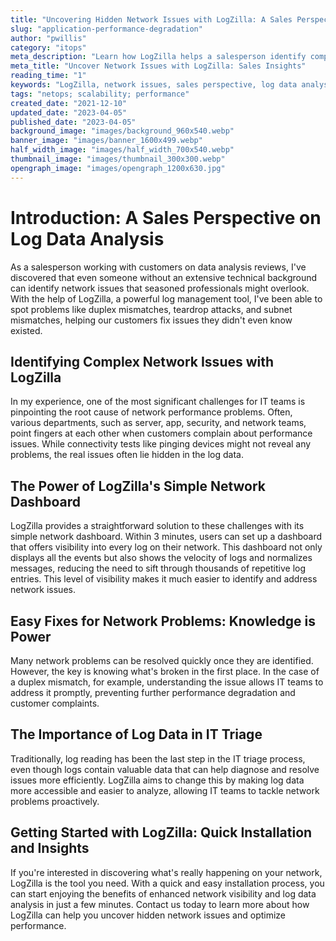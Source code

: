 ```yaml
---
title: "Uncovering Hidden Network Issues with LogZilla: A Sales Perspective"
slug: "application-performance-degradation"
author: "pwillis"
category: "itops"
meta_description: "Learn how LogZilla helps a salesperson identify complex network issues and improve IT triage, even without an extensive technical background."
meta_title: "Uncover Network Issues with LogZilla: Sales Insights"
reading_time: "1"
keywords: "LogZilla, network issues, sales perspective, log data analysis, network dashboard, IT triage, log management"
tags: "netops; scalability; performance"
created_date: "2021-12-10"
updated_date: "2023-04-05"
published_date: "2023-04-05"
background_image: "images/background_960x540.webp"
banner_image: "images/banner_1600x499.webp"
half_width_image: "images/half_width_700x540.webp"
thumbnail_image: "images/thumbnail_300x300.webp"
opengraph_image: "images/opengraph_1200x630.jpg"
---
```


# Introduction: A Sales Perspective on Log Data Analysis

As a salesperson working with customers on data analysis reviews, I've discovered that even someone without an extensive technical background can identify network issues that seasoned professionals might overlook. With the help of LogZilla, a powerful log management tool, I've been able to spot problems like duplex mismatches, teardrop attacks, and subnet mismatches, helping our customers fix issues they didn't even know existed.

## Identifying Complex Network Issues with LogZilla

In my experience, one of the most significant challenges for IT teams is pinpointing the root cause of network performance problems. Often, various departments, such as server, app, security, and network teams, point fingers at each other when customers complain about performance issues. While connectivity tests like pinging devices might not reveal any problems, the real issues often lie hidden in the log data.

## The Power of LogZilla's Simple Network Dashboard

LogZilla provides a straightforward solution to these challenges with its simple network dashboard. Within 3 minutes, users can set up a dashboard that offers visibility into every log on their network. This dashboard not only displays all the events but also shows the velocity of logs and normalizes messages, reducing the need to sift through thousands of repetitive log entries. This level of visibility makes it much easier to identify and address network issues.

## Easy Fixes for Network Problems: Knowledge is Power

Many network problems can be resolved quickly once they are identified. However, the key is knowing what's broken in the first place. In the case of a duplex mismatch, for example, understanding the issue allows IT teams to address it promptly, preventing further performance degradation and customer complaints.

## The Importance of Log Data in IT Triage

Traditionally, log reading has been the last step in the IT triage process, even though logs contain valuable data that can help diagnose and resolve issues more efficiently. LogZilla aims to change this by making log data more accessible and easier to analyze, allowing IT teams to tackle network problems proactively.

## Getting Started with LogZilla: Quick Installation and Insights

If you're interested in discovering what's really happening on your network, LogZilla is the tool you need. With a quick and easy installation process, you can start enjoying the benefits of enhanced network visibility and log data analysis in just a few minutes. Contact us today to learn more about how LogZilla can help you uncover hidden network issues and optimize performance.

‍